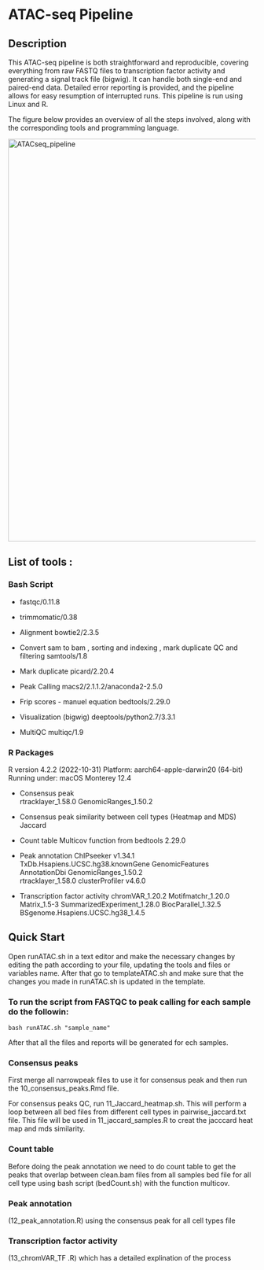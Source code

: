 # ATAC-seq Pipeline

## Description 

This ATAC-seq pipeline is both straightforward and reproducible, covering everything from raw FASTQ files to transcription factor activity and generating a signal track file (bigwig). It can handle both single-end and paired-end data. Detailed error reporting is provided, and the pipeline allows for easy resumption of interrupted runs. This pipeline is run using Linux and R.

The figure below provides an overview of all the steps involved, along with the corresponding tools and programming language.

<img width="819" alt="ATACseq_pipeline" src="https://user-images.githubusercontent.com/114663482/232249040-fdc83234-737b-4942-8b00-508094ca3c0c.png">

## List of tools : 

### Bash Script

* fastqc/0.11.8
* trimmomatic/0.38

* Alignment 
bowtie2/2.3.5

* Convert sam to bam , sorting and indexing , mark duplicate QC and filtering 
samtools/1.8

* Mark duplicate 
picard/2.20.4

* Peak Calling
macs2/2.1.1.2/anaconda2-2.5.0

* Frip scores - manuel equation
bedtools/2.29.0

* Visualization (bigwig)
 deeptools/python2.7/3.3.1

* MultiQC
multiqc/1.9


### R Packages
R version 4.2.2 (2022-10-31)
Platform: aarch64-apple-darwin20 (64-bit)
Running under: macOS Monterey 12.4

* Consensus peak  
rtracklayer_1.58.0 
GenomicRanges_1.50.2  
* Consensus peak similarity between cell types (Heatmap and MDS)
Jaccard

* Count table 
Multicov function from bedtools 2.29.0

* Peak annotation 
ChIPseeker v1.34.1
TxDb.Hsapiens.UCSC.hg38.knownGene
GenomicFeatures
 AnnotationDbi
GenomicRanges_1.50.2  
rtracklayer_1.58.0 
clusterProfiler v4.6.0

* Transcription factor activity 
chromVAR_1.20.2 
Motifmatchr_1.20.0
Matrix_1.5-3
SummarizedExperiment_1.28.0
BiocParallel_1.32.5
BSgenome.Hsapiens.UCSC.hg38_1.4.5 

## Quick Start

Open runATAC.sh in a text editor and make the necessary changes by editing the path according to your file, updating the tools and files or variables name. After that go to templateATAC.sh and make sure that the changes you made in runATAC.sh is updated in the template. 

### To run the script from FASTQC to peak calling for each sample do the followin:
```
bash runATAC.sh "sample_name"
```
After that all the files and reports will be generated for ech samples.

 
### Consensus peaks
First merge all narrowpeak files to use it for consensus peak and then run the  10_consensus_peaks.Rmd file.

For consensus peaks QC, run 11_Jaccard_heatmap.sh. This will perform a loop between all bed files from different cell types in pairwise_jaccard.txt file. This file will be used in 11_jaccard_samples.R  to creat the jacccard heat map and mds similarity.

### Count table
Before doing the peak annotation we need to do count table to get the peaks that overlap between clean.bam files from all samples bed file for all cell type using bash script (bedCount.sh) with the function multicov. 


### Peak annotation 

(12_peak_annotation.R) using the consensus peak for all cell types file

### Transcription factor activity

 (13_chromVAR_TF .R) which has a detailed explination of the process



